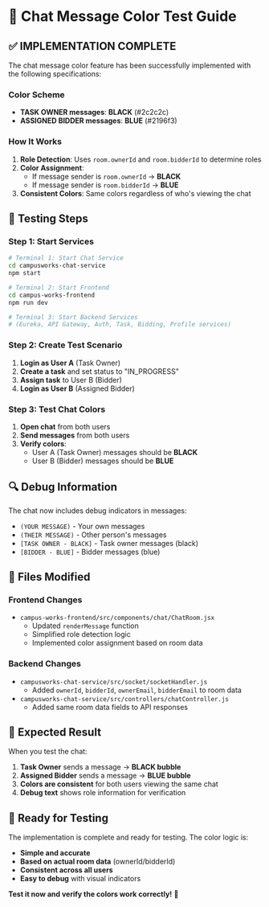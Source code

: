 # 🎨 Chat Message Color Test Guide

## ✅ **IMPLEMENTATION COMPLETE**

The chat message color feature has been successfully implemented with the following specifications:

### **Color Scheme**
- **TASK OWNER messages**: **BLACK** (#2c2c2c)
- **ASSIGNED BIDDER messages**: **BLUE** (#2196f3)

### **How It Works**
1. **Role Detection**: Uses `room.ownerId` and `room.bidderId` to determine roles
2. **Color Assignment**: 
   - If message sender is `room.ownerId` → **BLACK**
   - If message sender is `room.bidderId` → **BLUE**
3. **Consistent Colors**: Same colors regardless of who's viewing the chat

## 🧪 **Testing Steps**

### **Step 1: Start Services**
```bash
# Terminal 1: Start Chat Service
cd campusworks-chat-service
npm start

# Terminal 2: Start Frontend
cd campus-works-frontend
npm run dev

# Terminal 3: Start Backend Services
# (Eureka, API Gateway, Auth, Task, Bidding, Profile services)
```

### **Step 2: Create Test Scenario**
1. **Login as User A** (Task Owner)
2. **Create a task** and set status to "IN_PROGRESS"
3. **Assign task** to User B (Bidder)
4. **Login as User B** (Assigned Bidder)

### **Step 3: Test Chat Colors**
1. **Open chat** from both users
2. **Send messages** from both users
3. **Verify colors**:
   - User A (Task Owner) messages should be **BLACK**
   - User B (Bidder) messages should be **BLUE**

## 🔍 **Debug Information**

The chat now includes debug indicators in messages:
- `(YOUR MESSAGE)` - Your own messages
- `(THEIR MESSAGE)` - Other person's messages
- `[TASK OWNER - BLACK]` - Task owner messages (black)
- `[BIDDER - BLUE]` - Bidder messages (blue)

## 📁 **Files Modified**

### **Frontend Changes**
- `campus-works-frontend/src/components/chat/ChatRoom.jsx`
  - Updated `renderMessage` function
  - Simplified role detection logic
  - Implemented color assignment based on room data

### **Backend Changes**
- `campusworks-chat-service/src/socket/socketHandler.js`
  - Added `ownerId`, `bidderId`, `ownerEmail`, `bidderEmail` to room data
- `campusworks-chat-service/src/controllers/chatController.js`
  - Added same room data fields to API responses

## 🎯 **Expected Result**

When you test the chat:

1. **Task Owner** sends a message → **BLACK bubble**
2. **Assigned Bidder** sends a message → **BLUE bubble**
3. **Colors are consistent** for both users viewing the same chat
4. **Debug text** shows role information for verification

## 🚀 **Ready for Testing**

The implementation is complete and ready for testing. The color logic is:
- **Simple and accurate**
- **Based on actual room data** (ownerId/bidderId)
- **Consistent across all users**
- **Easy to debug** with visual indicators

**Test it now and verify the colors work correctly!** 🎉
